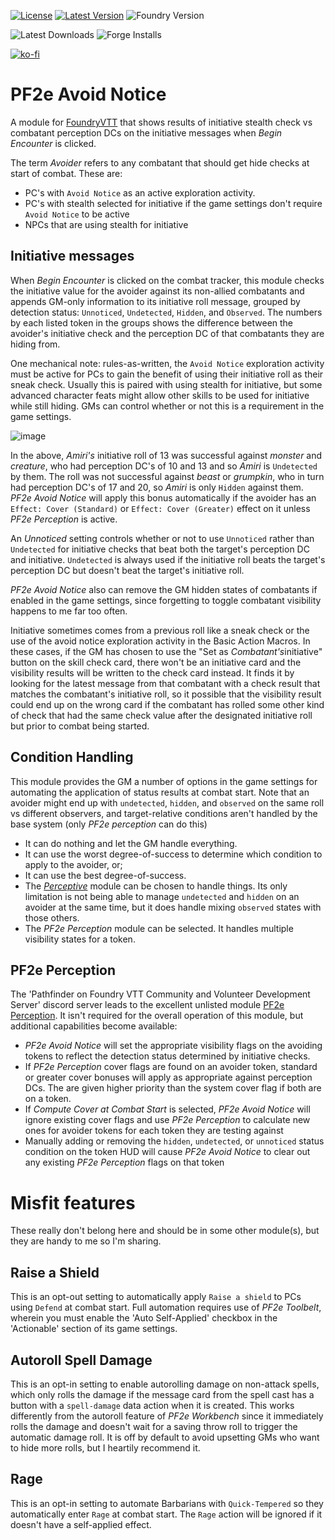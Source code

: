 [![License](https://img.shields.io/github/license/eligarf/avoid-notice?label=License)](LICENSE)
[![Latest Version](https://img.shields.io/github/v/release/eligarf/avoid-notice?display_name=tag&sort=semver&label=Latest%20Version)](https://github.com/eligarf/avoid-notice/releases/latest)
![Foundry Version](https://img.shields.io/endpoint?url=https://foundryshields.com/version?url=https%3A%2F%2Fraw.github.com%2Feligarf%2Favoid-notice%2Frelease%2Fmodule.json)

![Latest Downloads](https://img.shields.io/github/downloads/eligarf/avoid-notice/latest/total?color=blue&label=latest%20downloads)
![Forge Installs](https://img.shields.io/badge/dynamic/json?label=Forge%20Installs&query=package.installs&suffix=%25&url=https%3A%2F%2Fforge-vtt.com%2Fapi%2Fbazaar%2Fpackage%2Fpf2e-avoid-notice&colorB=4aa94a)

[![ko-fi](https://ko-fi.com/img/githubbutton_sm.svg)](https://ko-fi.com/rule671908)

# PF2e Avoid Notice

A module for [FoundryVTT](https://foundryvtt.com) that shows results of initiative stealth check vs combatant perception DCs on the initiative messages when _Begin Encounter_ is clicked.

The term _Avoider_ refers to any combatant that should get hide checks at start of combat. These are:

- PC's with `Avoid Notice` as an active exploration activity.
- PC's with stealth selected for initiative if the game settings don't require `Avoid Notice` to be active
- NPCs that are using stealth for initiative

## Initiative messages

When _Begin Encounter_ is clicked on the combat tracker, this module checks the initiative value for the avoider against its non-allied combatants and appends GM-only information to its initiative roll message, grouped by detection status: `Unnoticed`, `Undetected`, `Hidden`, and `Observed`. The numbers by each listed token in the groups shows the difference between the avoider's initiative check and the perception DC of that combatants they are hiding from.

One mechanical note: rules-as-written, the `Avoid Notice` exploration activity must be active for PCs to gain the benefit of using their initiative roll as their sneak check. Usually this is paired with using stealth for initiative, but some advanced character feats might allow other skills to be used for initiative while still hiding. GMs can control whether or not this is a requirement in the game settings.

![image](https://github.com/Eligarf/avoid-notice/assets/16523503/9d45f113-5078-4972-9110-3c924b0e3c4d)

In the above, _Amiri's_ initiative roll of 13 was successful against _monster_ and _creature_, who had perception DC's of 10 and 13 and so _Amiri_ is `Undetected` by them. The roll was not successful against _beast_ or _grumpkin_, who in turn had perception DC's of 17 and 20, so _Amiri_ is only `Hidden` against them. _PF2e Avoid Notice_ will apply this bonus automatically if the avoider has an `Effect: Cover (Standard)` or `Effect: Cover (Greater)` effect on it unless _PF2e Perception_ is active.

An _Unnoticed_ setting controls whether or not to use `Unnoticed` rather than `Undetected` for initiative checks that beat both the target's perception DC and initiative. `Undetected` is always used if the initiative roll beats the target's perception DC but doesn't beat the target's initiative roll.

_PF2e Avoid Notice_ also can remove the GM hidden states of combatants if enabled in the game settings, since forgetting to toggle combatant visibility happens to me far too often.

Initiative sometimes comes from a previous roll like a sneak check or the use of the avoid notice exploration activity in the Basic Action Macros. In these cases, if the GM has chosen to use the "Set as *Combatant's*initiative" button on the skill check card, there won't be an initiative card and the visibility results will be written to the check card instead. It finds it by looking for the latest message from that combatant with a check result that matches the combatant's initiative roll, so it possible that the visibility result could end up on the wrong card if the combatant has rolled some other kind of check that had the same check value after the designated initiative roll but prior to combat being started.

## Condition Handling

This module provides the GM a number of options in the game settings for automating the application of status results at combat start. Note that an avoider might end up with `undetected`, `hidden`, and `observed` on the same roll vs different observers, and target-relative conditions aren't handled by the base system (only _PF2e perception_ can do this)

- It can do nothing and let the GM handle everything.
- It can use the worst degree-of-success to determine which condition to apply to the avoider, or;
- It can use the best degree-of-success.
- The [_Perceptive_](https://foundryvtt.com/packages/perceptive) module can be chosen to handle things. Its only limitation is not being able to manage `undetected` and `hidden` on an avoider at the same time, but it does handle mixing `observed` states with those others.
- The _PF2e Perception_ module can be selected. It handles multiple visibility states for a token.

## PF2e Perception

The 'Pathfinder on Foundry VTT Community and Volunteer Development Server' discord server leads to the excellent unlisted module [PF2e Perception](https://github.com/reonZ/pf2e-perception). It isn't required for the overall operation of this module, but additional capabilities become available:

- _PF2e Avoid Notice_ will set the appropriate visibility flags on the avoiding tokens to reflect the detection status determined by initiative checks.
- If *PF2e Perception* cover flags are found on an avoider token, standard or greater cover bonuses will apply as appropriate against perception DCs. The are given higher priority than the system cover flag if both are on a token.
- If _Compute Cover at Combat Start_ is selected, _PF2e Avoid Notice_ will ignore existing cover flags and use _PF2e Perception_ to calculate new ones for avoider tokens for each token they are testing against
- Manually adding or removing the `hidden`, `undetected`, or `unnoticed` status condition on the token HUD will cause _PF2e Avoid Notice_ to clear out any existing _PF2e Perception_ flags on that token

# Misfit features

These really don't belong here and should be in some other module(s), but they are handy to me so I'm sharing.

## Raise a Shield

This is an opt-out setting to automatically apply `Raise a shield` to PCs using `Defend` at combat start. Full automation requires use of _PF2e Toolbelt_, wherein you must enable the 'Auto Self-Applied' checkbox in the 'Actionable' section of its game settings.

## Autoroll Spell Damage

This is an opt-in setting to enable autorolling damage on non-attack spells, which only rolls the damage if the message card from the spell cast has a button with a `spell-damage` data action when it is created. This works differently from the autoroll feature of _PF2e Workbench_ since it immediately rolls the damage and doesn't wait for a saving throw roll to trigger the automatic damage roll. It is off by default to avoid upsetting GMs who want to hide more rolls, but I heartily recommend it.

## Rage

This is an opt-in setting to automate Barbarians with `Quick-Tempered` so they automatically enter `Rage` at combat start. The `Rage` action will be ignored if it doesn't have a self-applied effect.
